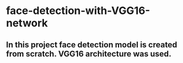 # face-detection-with-VGG16-network
## In this project face detection model is created from scratch. VGG16 architecture was used. 
